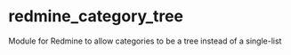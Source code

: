 redmine_category_tree
=====================

Module for Redmine to allow categories to be a tree instead of a single-list

